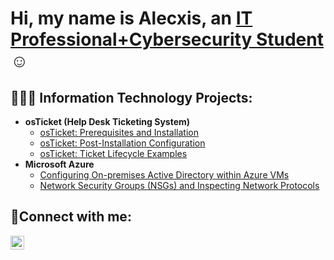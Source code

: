<h1>Hi, my name is Alecxis, an <a href="https://linkedin.com/in/alecxiskelly">IT Professional+Cybersecurity Student</a>☺</h1>

<h2>👩🏽‍💻 Information Technology Projects:</h2>

- <b>osTicket (Help Desk Ticketing System)</b>
  - [osTicket: Prerequisites and Installation](https://github.com/alecxkelly/osticket-prereqs)
  - [osTicket: Post-Installation Configuration](https://github.com/alecxkelly/post-install-config/tree/alecxkelly-patch-1)
  - [osTicket: Ticket Lifecycle Examples](https://github.com/alecxkelly/ticket-lifecycle/blob/patch-1/README.md)
- <b>Microsoft Azure</b>
  - [Configuring On-premises Active Directory within Azure VMs](https://github.com/alecxkelly/configure-ad)
  - [Network Security Groups (NSGs) and Inspecting Network Protocols](https://github.com/alecxkelly/azure-network-protocols)

<h2>📲Connect with me:</h2>

[<img align="left" alt="Alecxis Kwelly | LinkedIn" width="22px" src="https://cdn.jsdelivr.net/npm/simple-icons@v3/icons/linkedin.svg" />][linkedin]

[linkedin]: https://linkedin.com/in/alecxiskelly

